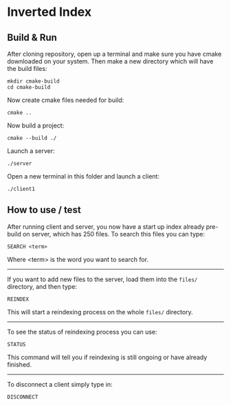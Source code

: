 # Inverted Index

## Build & Run
After cloning repository, open up a terminal and make sure you have cmake downloaded on your system. Then make a new directory which will have the build files:
    
    mkdir cmake-build
    cd cmake-build

Now create cmake files needed for build:

    cmake ..

Now build a project:

    cmake --build ./

Launch a server:

    ./server

Open a new terminal in this folder and launch a client:

    ./client1


## How to use / test
After running client and server, you now have a start up index already pre-build on server, which has 250 files. To search this files you can type:

    SEARCH <term>

Where \<term> is the word you want to search for.

---

If you want to add new files to the server, load them into the `files/` directory, and then type:

    REINDEX

This will start a reindexing process on the whole `files/` directory.

---

To see the status of reindexing process you can use:

    STATUS

This command will tell you if reindexing is still ongoing or have already finished.

---

To disconnect a client simply type in:

    DISCONNECT
